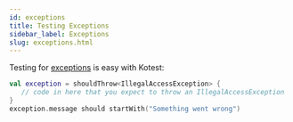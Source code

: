 ```yaml
---
id: exceptions
title: Testing Exceptions
sidebar_label: Exceptions
slug: exceptions.html
---
```



Testing for [exceptions](../assertions/index.md#exceptions) is easy with Kotest:

```kotlin
val exception = shouldThrow<IllegalAccessException> {
   // code in here that you expect to throw an IllegalAccessException
}
exception.message should startWith("Something went wrong")
```
